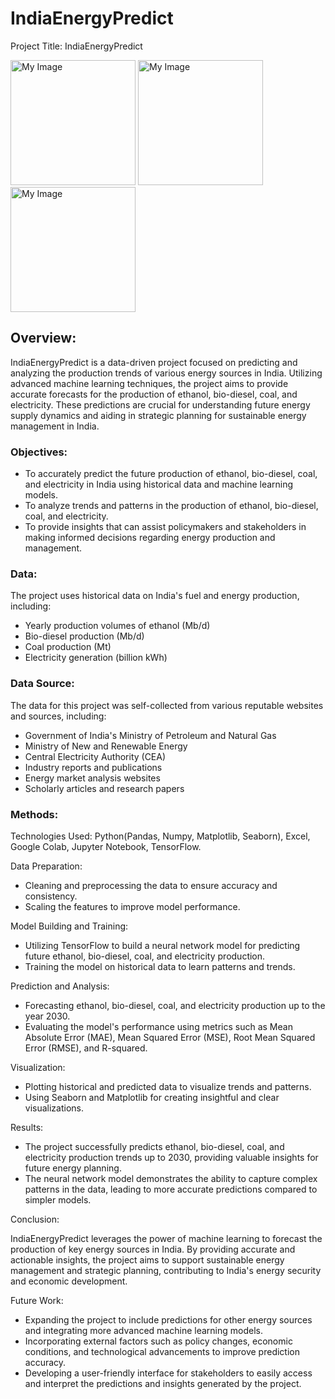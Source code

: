 # IndiaEnergyPredict
Project Title: IndiaEnergyPredict

<!-- Resized Image -->
<img src="https://github.com/user-attachments/assets/00e718f3-38eb-4c8d-a8ec-43c22ac4b522" alt="My Image" width="200">
<img src="https://github.com/user-attachments/assets/8e9095db-1e5c-4fca-a018-5766ea77398f" alt="My Image" width="200">
<img src="https://github.com/user-attachments/assets/085bdbb8-d299-4bf9-8fb3-7c3994368711" alt="My Image" width="200">


## Overview:

IndiaEnergyPredict is a data-driven project focused on predicting and analyzing the production trends of various energy sources in India. Utilizing advanced machine learning techniques, the project aims to provide accurate forecasts for the production of ethanol, bio-diesel, coal, and electricity. These predictions are crucial for understanding future energy supply dynamics and aiding in strategic planning for sustainable energy management in India.

### Objectives:

- To accurately predict the future production of ethanol, bio-diesel, coal, and electricity in India using historical data and machine learning models.
- To analyze trends and patterns in the production of ethanol, bio-diesel, coal, and electricity.
- To provide insights that can assist policymakers and stakeholders in making informed decisions regarding energy production and management.

### Data:

The project uses historical data on India's fuel and energy production, including:
- Yearly production volumes of ethanol (Mb/d)
- Bio-diesel production (Mb/d)
- Coal production (Mt)
- Electricity generation (billion kWh)

### Data Source:

The data for this project was self-collected from various reputable websites and sources, including:

- Government of India's Ministry of Petroleum and Natural Gas
- Ministry of New and Renewable Energy
- Central Electricity Authority (CEA)
- Industry reports and publications
- Energy market analysis websites
- Scholarly articles and research papers

### Methods:

Technologies Used: Python(Pandas, Numpy, Matplotlib, Seaborn), Excel, Google Colab, Jupyter Notebook, TensorFlow.

Data Preparation:

- Cleaning and preprocessing the data to ensure accuracy and consistency.
- Scaling the features to improve model performance.

Model Building and Training:

- Utilizing TensorFlow to build a neural network model for predicting future ethanol, bio-diesel, coal, and electricity production.
- Training the model on historical data to learn patterns and trends.

Prediction and Analysis:

- Forecasting ethanol, bio-diesel, coal, and electricity production up to the year 2030.
- Evaluating the model's performance using metrics such as Mean Absolute Error (MAE), Mean Squared Error (MSE), Root Mean Squared Error (RMSE), and R-squared.

Visualization:

- Plotting historical and predicted data to visualize trends and patterns.
- Using Seaborn and Matplotlib for creating insightful and clear visualizations.

Results:

- The project successfully predicts ethanol, bio-diesel, coal, and electricity production trends up to 2030, providing valuable insights for future energy planning.
- The neural network model demonstrates the ability to capture complex patterns in the data, leading to more accurate predictions compared to simpler models.

Conclusion:

IndiaEnergyPredict leverages the power of machine learning to forecast the production of key energy sources in India. By providing accurate and actionable insights, the project aims to support sustainable energy management and strategic planning, contributing to India's energy security and economic development.

Future Work:

- Expanding the project to include predictions for other energy sources and integrating more advanced machine learning models.
- Incorporating external factors such as policy changes, economic conditions, and technological advancements to improve prediction accuracy.
- Developing a user-friendly interface for stakeholders to easily access and interpret the predictions and insights generated by the project.


